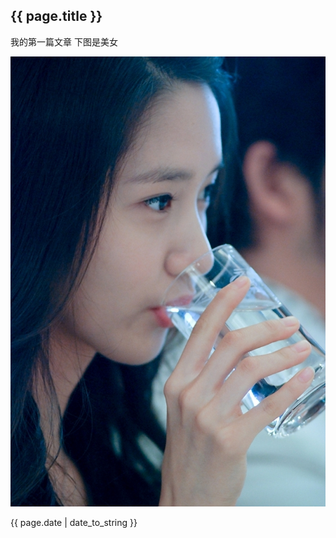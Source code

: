 ﻿---
　　layout: default
　　title: 美女，文件里面文章的题目
---

## {{ page.title }}

我的第一篇文章
下图是美女

![美女诶][1]

[1]: https://raw.githubusercontent.com/funzmg/picture/gh-pages/123232.jpg

{{ page.date | date_to_string }}